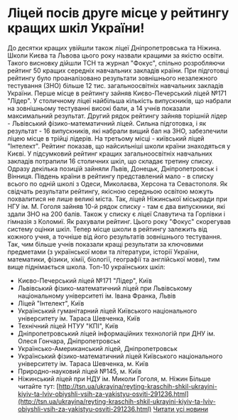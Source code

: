 
# Ліцей посів друге місце у рейтингу кращих шкіл України!
До десятки кращих увійшли також ліцеї Дніпропетровська та Ніжина.
Школи Києва та Львова цього року назвали кращими за якістю освіти. Такого висновку дійшли ТСН та журнал "Фокус", спільно розробляючи рейтинг 50 кращих середніх навчальних закладів країни.
При підготовці рейтингу було проаналізовано результати зовнішнього незалежного тестування (ЗНО) більше 12 тис. загальноосвітніх навчальних закладів України. Перше місце в рейтингу зайняв Києво-Печерський ліцей №171 "Лідер". У столичному ліцеї найбільша кількість випускників, що набрали на зовнішньому тестуванні високі бали, а 14 учнів показали максимальний результат.
Другий рядок рейтингу зайняв торішній лідер - Львівський фізико-математичний ліцей. Сильна підготовка, і як результат - 16 випускників, які набрали вищий бал на ЗНО, забезпечили ліцею місце в трійці лідерів. На третьому місці - київський ліцей "Інтелект".
Рейтинг показав, що найсильніші школи країни знаходяться у Києві. У підсумковий рейтинг кращих загальноосвітніх навчальних закладів потрапили 16 столичних шкіл, що складає третину списку. Одразу декілька позицій зайняли Львів, Донецьк, Дніпропетровськ і Вінниця. Південь країни в рейтингу представлений мало - в списку всього по одній школі з Одеси, Миколаєва, Херсона та Севастополя.
Як свідчать результати рейтингу, якісною середньою освітою можуть похвалитися не лише великі міста. Так, ліцей Ніжинської міськради при НГУ ім. М. Гоголя зайняв 10-й рядок списку - там є два випускники, які здали ЗНО на 200 балів. Також у списку є ліцеї Славутича та Горлівки і гімназія з Коломиї.
Як рахували рейтинг. Цього року "Фокус" скорегував систему оцінки шкіл. Тепер місце школи в рейтингу залежить від кожного учня, а точніше від його результатів зовнішнього тестування. Так, чим більше учнів показали кращі результати за ключовими предметами (з української мови та літератури, історії України, математики, фізики, хімії, біології, географії та англійської мови), тим вище піднімається школа.
Топ-10 українських шкіл:
- Києво-Печерський ліцей №171 "Лідер", Київ
- Львівський фізико-математичний ліцей при Львівському національному університеті ім. Івана Франка, Львів
- Ліцей "Інтелект", Київ
- Український гуманітарний ліцей Київського національного університету ім. Тараса Шевченка, Київ
- Технічний ліцей НТУУ "КПІ", Київ
- Дніпропетровський ліцей інформаційних технологій при ДНУ ім. Олеся Гончара, Дніпропетровськ
- Українсько-Американський ліцей, Дніпропетровськ
- Український фізико-математичний ліцей Київського національного університету ім. Тараса Шевченка, м. Київ
- Природно-науковий ліцей №145, м. Київ
- Ніжинський ліцей при НДУ ім. Миколи Гоголя, м. Ніжин
Більше читайте тут: [http://tsn.ua/ukrayina/reyting-kraschih-shkil-ukrayini-kiyiv-ta-lviv-obiyshli-vsih-za-yakistyu-osviti-291236.html](http://tsn.ua/ukrayina/reyting-kraschih-shkil-ukrayini-kiyiv-ta-lviv-obiyshli-vsih-za-yakistyu-osviti-291236.html)
[Читати усі новини](/news)
       